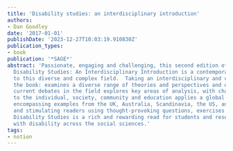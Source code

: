```yaml
---
title: 'Disability studies: an interdisciplinary introduction'
authors:
- Dan Goodley
date: '2017-01-01'
publishDate: '2023-12-27T10:03:19.910830Z'
publication_types:
- book
publication: '*SAGE*'
abstract: 'Passionate, engaging and challenging, this second edition of the ground-breaking
  Disability Studies: An Interdisciplinary Introduction is a contemporary introduction
  to this diverse and complex field.  Taking an interdisciplinary and critical approach,
  the book: examines a diverse range of theories and perspectives and engages with
  current debates in the field explores key areas of analysis, with chapters devoted
  to the individual, society, community and education applies a global perspective
  encompassing examples from the UK, Australia, Scandinavia, the US, and Canada.  Encouraging
  and stimulating readers using thought-provoking questions, exercises and activities,
  Disability Studies is a rich and rewarding read for students and researchers engaging
  with disability across the social sciences.'
tags:
- notion
---
```

